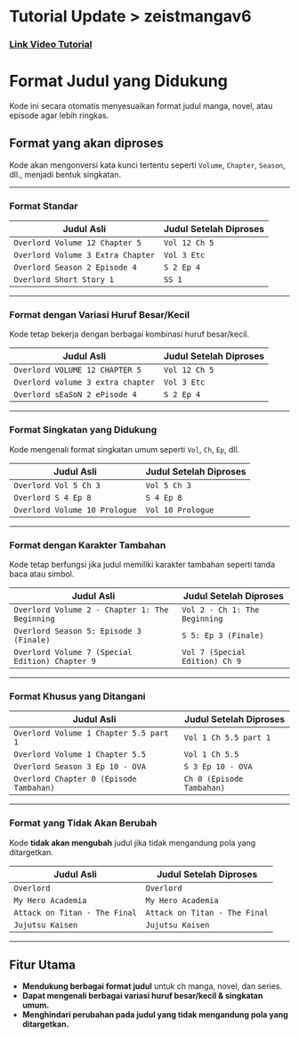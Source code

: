 # Tutorial Update > zeistmangav6 
 
  ### [Link Video Tutorial](https://youtu.be/31nqDDCvDr0?si=6ll8z4VeeAsmZXc5)
 
# Format Judul yang Didukung  

Kode ini secara otomatis menyesuaikan format judul manga, novel, atau episode agar lebih ringkas.  

## **Format yang akan diproses**  

Kode akan mengonversi kata kunci tertentu seperti `Volume`, `Chapter`, `Season`, dll., menjadi bentuk singkatan.  

---

### **Format Standar**  

| **Judul Asli**                 | **Judul Setelah Diproses** |
|---------------------------------|---------------------------|
| `Overlord Volume 12 Chapter 5`          | `Vol 12 Ch 5`             |
| `Overlord Volume 3 Extra Chapter`       | `Vol 3 Etc`               |
| `Overlord Season 2 Episode 4`           | `S 2 Ep 4`                |
| `Overlord Short Story 1`                | `SS 1`                    |

---

### **Format dengan Variasi Huruf Besar/Kecil**  

Kode tetap bekerja dengan berbagai kombinasi huruf besar/kecil.  

| **Judul Asli**                  | **Judul Setelah Diproses** |
|----------------------------------|---------------------------|
| `Overlord VOLUME 12 CHAPTER 5`           | `Vol 12 Ch 5`             |
| `Overlord volume 3 extra chapter`        | `Vol 3 Etc`               |
| `Overlord sEaSoN 2 ePisode 4`            | `S 2 Ep 4`                |

---

### **Format Singkatan yang Didukung**  

Kode mengenali format singkatan umum seperti `Vol`, `Ch`, `Ep`, dll.  

| **Judul Asli**                 | **Judul Setelah Diproses** |
|---------------------------------|---------------------------|
| `Overlord Vol 5 Ch 3`                 | `Vol 5 Ch 3`              |
| `Overlord S 4 Ep 8`                   | `S 4 Ep 8`                |
| `Overlord Volume 10 Prologue`           | `Vol 10 Prologue`         |

---

### **Format dengan Karakter Tambahan**  

Kode tetap berfungsi jika judul memiliki karakter tambahan seperti tanda baca atau simbol.  

| **Judul Asli**                          | **Judul Setelah Diproses** |
|------------------------------------------|---------------------------|
| `Overlord Volume 2 - Chapter 1: The Beginning`   | `Vol 2 - Ch 1: The Beginning` |
| `Overlord Season 5: Episode 3 (Finale)`          | `S 5: Ep 3 (Finale)`          |
| `Overlord Volume 7 (Special Edition) Chapter 9`  | `Vol 7 (Special Edition) Ch 9` |

---

### **Format Khusus yang Ditangani**  

| **Judul Asli**                    | **Judul Setelah Diproses** |
|------------------------------------|---------------------------|
| `Overlord Volume 1 Chapter 5.5 part 1`            | `Vol 1 Ch 5.5 part 1`
| `Overlord Volume 1 Chapter 5.5`            | `Vol 1 Ch 5.5`            |
| `Overlord Season 3 Ep 10 - OVA`            | `S 3 Ep 10 - OVA`         |
| `Overlord Chapter 0 (Episode Tambahan)`       | `Ch 0 (Episode Tambahan)`    |

---

### **Format yang Tidak Akan Berubah**  

Kode **tidak akan mengubah** judul jika tidak mengandung pola yang ditargetkan.  

| **Judul Asli**                | **Judul Setelah Diproses** |
|--------------------------------|---------------------------|
| `Overlord `                   | `Overlord `
| `My Hero Academia`            | `My Hero Academia`        |
| `Attack on Titan - The Final` | `Attack on Titan - The Final` |
| `Jujutsu Kaisen`              | `Jujutsu Kaisen`          |

---

## **Fitur Utama**  

- **Mendukung berbagai format judul** untuk ch manga, novel, dan series.  
- **Dapat mengenali berbagai variasi huruf besar/kecil & singkatan umum.**  
- **Menghindari perubahan pada judul yang tidak mengandung pola yang ditargetkan.**